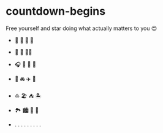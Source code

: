 # countdown-begins
Free yourself and star doing what actually matters to you 😍

* 🍎   🍋   🍉   🥕 

* 🎾   🏏   🚴‍♂️ 

* 🎧   🎹   🎤   🎸

* 🚀   🚘   ✈️   🛴

* ⛵️   🏖   ⛺️   🏝

* 🏞   🏙   🌌   🗾

* . . . . . . . . .
